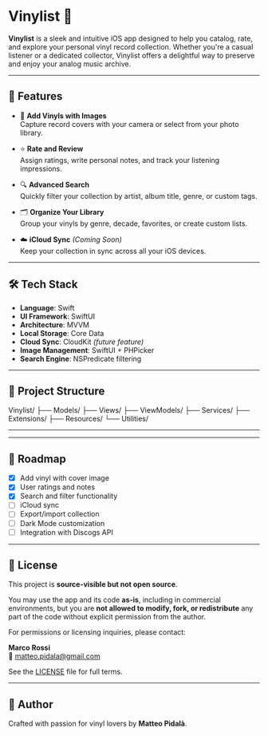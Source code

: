# Vinylist 🎵

**Vinylist** is a sleek and intuitive iOS app designed to help you catalog, rate, and explore your personal vinyl record collection. Whether you're a casual listener or a dedicated collector, Vinylist offers a delightful way to preserve and enjoy your analog music archive.

---

## 📱 Features

- 📸 **Add Vinyls with Images**  
  Capture record covers with your camera or select from your photo library.

- ⭐️ **Rate and Review**  
  Assign ratings, write personal notes, and track your listening impressions.

- 🔍 **Advanced Search**  
  Quickly filter your collection by artist, album title, genre, or custom tags.

- 🗂️ **Organize Your Library**  
  Group your vinyls by genre, decade, favorites, or create custom lists.

- ☁️ **iCloud Sync** *(Coming Soon)*  
  Keep your collection in sync across all your iOS devices.

---

## 🛠️ Tech Stack

- **Language**: Swift  
- **UI Framework**: SwiftUI  
- **Architecture**: MVVM  
- **Local Storage**: Core Data  
- **Cloud Sync**: CloudKit *(future feature)*  
- **Image Management**: SwiftUI + PHPicker  
- **Search Engine**: NSPredicate filtering

---

## 📁 Project Structure

Vinylist/ ├── Models/ ├── Views/ ├── ViewModels/ ├── Services/ ├── Extensions/ ├── Resources/ └── Utilities/

---


---

## 🚧 Roadmap

- [x] Add vinyl with cover image  
- [x] User ratings and notes  
- [x] Search and filter functionality  
- [ ] iCloud sync  
- [ ] Export/import collection  
- [ ] Dark Mode customization  
- [ ] Integration with Discogs API  

---

## 📄 License

This project is **source-visible but not open source**.

You may use the app and its code **as-is**, including in commercial environments, but you are **not allowed to modify, fork, or redistribute** any part of the code without explicit permission from the author.

For permissions or licensing inquiries, please contact:

**Marco Rossi**  
📧 matteo.pidala@gmail.com

See the [LICENSE](LICENSE) file for full terms.

---

## 👤 Author

Crafted with passion for vinyl lovers by **Matteo Pidalà**.
